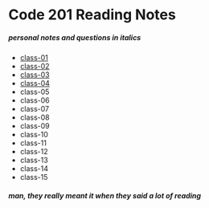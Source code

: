 # Code 201 Reading Notes

##### *personal notes and questions in italics*

- [class-01](code-201/class-01.md)
- [class-02](code-201/class-02.md)
- [class-03](code-201/class-03.md)
- [class-04](code-201/class-04.md)
- class-05
- class-06
- class-07
- class-08
- class-09
- class-10
- class-11
- class-12
- class-13
- class-14
- class-15

###### __man, they really meant it when they said a lot of reading__
